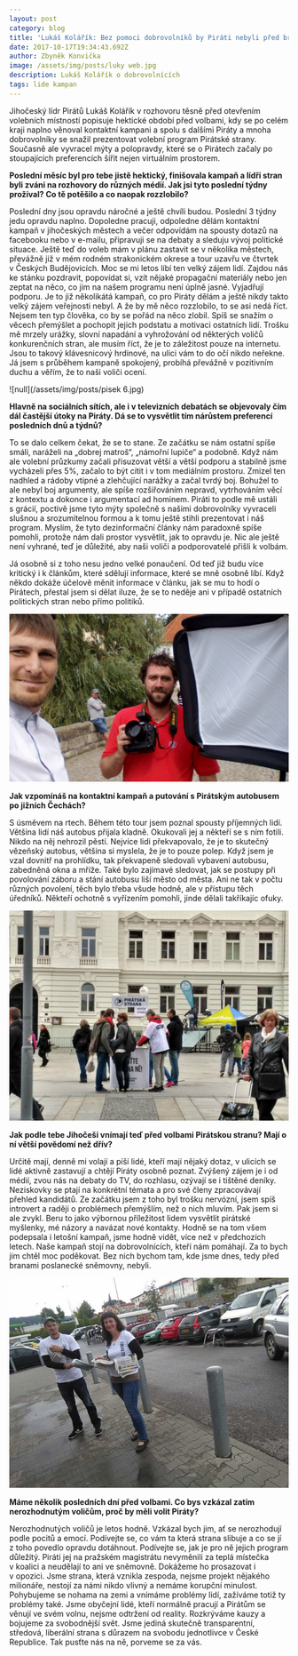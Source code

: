 ```yaml
---
layout: post
category: blog
title: 'Lukáš Kolářík: Bez pomoci dobrovolníků by Piráti nebyli před branami sněmovny'
date: 2017-10-17T19:34:43.692Z
author: Zbyněk Konvička
image: /assets/img/posts/luky web.jpg
description: Lukáš Kolářík o dobrovolnících
tags: lide kampan
---
```

Jihočeský lídr Pirátů Lukáš Kolářík v rozhovoru
těsně před otevřením volebních místností popisuje hektické období před volbami,
kdy se po celém kraji naplno věnoval kontaktní kampani a spolu s dalšími
Piráty a mnoha dobrovolníky se snažil prezentovat volební program Pirátské
strany. Současně ale vyvracel mýty a polopravdy, které se o Pirátech začaly po
stoupajících preferencích šířit nejen virtuálním prostorem.

**Poslední
měsíc byl pro tebe jistě hektický, finišovala kampaň a lídři stran byli zváni
na rozhovory do různých médií. Jak jsi tyto poslední týdny prožíval? Co tě
potěšilo a co naopak rozzlobilo?**

Poslední
dny jsou opravdu náročné a ještě chvíli budou. Poslední 3 týdny jedu opravdu
naplno. Dopoledne pracuji, odpoledne dělám kontaktní kampaň v jihočeských
městech a večer odpovídám na spousty dotazů na facebooku nebo v e-mailu,
připravuji se na debaty a sleduju vývoj politické situace. Ještě teď do voleb
mám v plánu zastavit se v několika městech, převážně již v mém
rodném strakonickém okrese a tour uzavřu ve čtvrtek v Českých Budějovicích.
Moc se mi letos líbí ten velký zájem lidí. Zajdou nás ke stánku pozdravit,
popovídat si, vzít nějaké propagační materiály nebo jen zeptat na něco, co jim
na našem programu není úplně jasné. Vyjadřují podporu. Je to již několikátá
kampaň, co pro Piráty dělám a ještě nikdy takto velký zájem veřejnosti nebyl. A
že by mě něco rozzlobilo, to se asi nedá říct. Nejsem ten typ člověka, co by se
pořád na něco zlobil. Spíš se snažím o věcech přemýšlet a pochopit jejich
podstatu a motivaci ostatních lidí. Trošku mě mrzely urážky, slovní napadání a
vyhrožování od některých voličů konkurenčních stran, ale musím říct, že je to
záležitost pouze na internetu. Jsou to takový klávesnicový hrdinové, na ulici
vám to do očí nikdo neřekne. Já jsem s průběhem kampaně spokojený, probíhá
převážně v pozitivním duchu a věřím, že to naši voliči ocení.

![null](/assets/img/posts/pisek 6.jpg)

**Hlavně
na sociálních sítích, ale i v televizních debatách se objevovaly čím dál
častější útoky na Piráty. Dá se to vysvětlit tím nárůstem preferencí posledních
dnů a týdnů?**

To
se dalo celkem čekat, že se to stane. Ze začátku se nám ostatní spíše smáli,
naráželi na „dobrej matroš“, „námořní lupiče“ a podobně. Když nám ale volební
průzkumy začali přisuzovat větší a větší podporu a stabilně jsme vycházeli přes
5%, začalo to být cítit i v tom mediálním prostoru. Zmizel ten nadhled a
rádoby vtipné a zlehčující narážky a začal tvrdý boj. Bohužel to ale nebyl boj
argumenty, ale spíše rozšiřováním nepravd, vytrhováním věcí z kontextu a
dokonce i argumentací ad hominem. Piráti to podle mě ustáli s grácií,
poctivě jsme tyto mýty společně s našimi dobrovolníky vyvraceli slušnou a
srozumitelnou formou a k tomu ještě stihli prezentovat i náš program.
Myslím, že tyto dezinformační články nám paradoxně spíše pomohli, protože nám
dali prostor vysvětlit, jak to opravdu je. Nic ale ještě není vyhrané, teď je
důležité, aby naši voliči a podporovatelé přišli k volbám.

Já osobně si z toho nesu jedno velké ponaučení.
Od teď již budu více kritický i k článkům, které sdělují informace, které
se mně osobně líbí. Když někdo dokáže účelově měnit informace v článku,
jak se mu to hodí o Pirátech, přestal jsem si dělat iluze, že se to neděje ani
v případě ostatních politických stran nebo přímo politiků.

![null](/assets/img/posts/20413936_10203621448373258_8599705583243867368_o.jpg)

**Jak
vzpomínáš na kontaktní kampaň a putování s Pirátským autobusem po jižních
Čechách?**

S úsměvem
na rtech. Během této tour jsem poznal spousty příjemných lidí. Většina lidí náš
autobus přijala kladně. Okukovali jej a někteří se s ním fotili. Nikdo na
něj nehrozil pěstí. Nejvíce lidi překvapovalo, že je to skutečný vězeňský
autobus, většina si myslela, že je to pouze polep. Když jsem je vzal dovnitř na
prohlídku, tak překvapeně sledovali vybavení autobusu, zabedněná okna a mříže.
Také bylo zajímavé sledovat, jak se postupy při povolování záboru a stání
autobusu liší město od města. Ani ne tak v počtu různých povolení, těch
bylo třeba všude hodně, ale v přístupu těch úředníků. Někteří ochotně
s vyřízením pomohli, jinde dělali takříkajíc ofuky.

![null](/assets/img/posts/21767092_10207619875694694_70739448_o.jpg)

**Jak
podle tebe Jihočeši vnímají teď před volbami Pirátskou stranu? Mají o ní větší
povědomí než dřív?**

Určitě
mají, denně mi volají a píší lidé, kteří mají nějaký dotaz, v ulicích se
lidé aktivně zastavují a chtějí Piráty osobně poznat. Zvýšený zájem je i od
médií, zvou nás na debaty do TV, do rozhlasu, ozývají se i tištěné deníky. Neziskovky
se ptají na konkrétní témata a pro své členy zpracovávají přehled kandidátů. Ze
začátku jsem z toho byl trošku nervózní, jsem spíš introvert a raději o
problémech přemýšlím, než o nich mluvím. Pak jsem si ale zvykl. Beru to jako
výbornou příležitost lidem vysvětlit pirátské myšlenky, mé názory a navázat
nové kontakty. Hodně se na tom všem podepsala i letošní kampaň, jsme hodně
vidět, více než v předchozích letech. Naše kampaň stojí na dobrovolnících,
kteří nám pomáhají. Za to bych jim chtěl moc poděkovat. Bez nich bychom tam,
kde jsme dnes, tedy před branami poslanecké sněmovny, nebyli.

![null](/assets/img/posts/20428023_1580407791980886_1923211720_n.jpg)

**Máme
několik posledních dní před volbami. Co bys vzkázal zatím nerozhodnutým
voličům, proč by měli volit Piráty?**

Nerozhodnutých
voličů je letos hodně. Vzkázal bych jim, ať se nerozhodují podle pocitů a
emocí. Podívejte se, co vám ta která strana slibuje a co se jí z toho
povedlo opravdu dotáhnout. Podívejte se, jak je pro ně jejich program důležitý.
Piráti jej na pražském magistrátu nevyměnili za teplá místečka v koalici a
neudělají to ani ve sněmovně. Dokážeme ho prosazovat i v opozici. Jsme
strana, která vznikla zespoda, nejsme projekt nějakého milionáře, nestojí za
námi nikdo vlivný a nemáme korupční minulost. Pohybujeme se nohama na zemi a
vnímáme problémy lidí, zažíváme totiž ty problémy také. Jsme obyčejní lidé,
kteří normálně pracují a Pirátům se věnují ve svém volnu, nejsme odtržení od
reality. Rozkrýváme kauzy a bojujeme za svobodnější svět. Jsme jediná skutečně
transparentní, středová, liberální strana s důrazem na svobodu jednotlivce
v České Republice. Tak pusťte nás na ně, porveme se za vás.

